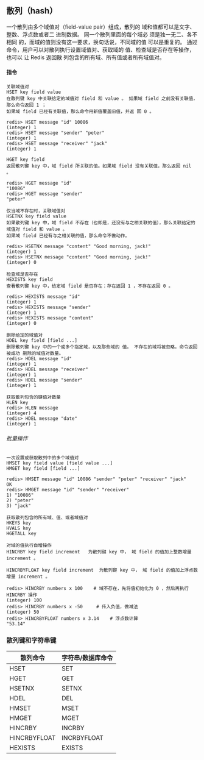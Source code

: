 ## 散列（hash）
一个散列由多个域值对（field-value pair）组成，散列的 域和值都可以是文字、整数、浮点数或者二 进制数据。
同一个散列里面的每个域必 须是独一无二、各不相同 的，而域的值则没有这一要求，换句话说，不同域的值 可以是重复的。
通过命令，用户可以对散列执行设置域值对、获取域的 值、检查域是否存在等操作，也可以 让 Redis 返回散 列包含的所有域、所有值或者所有域值对。

#### 指令
```
关联域值对
HSET key field value
在散列键 key 中关联给定的域值对 field 和 value 。 如果域 field 之前没有关联值，那么命令返回 1 ； 
如果域 field 已经有关联值，那么命令用新值覆盖旧值，并返 回 0 。

redis> HSET message "id" 10086 
(integer) 1 
redis> HSET message "sender" "peter" 
(integer) 1 
redis> HSET message "receiver" "jack" 
(integer) 1
```

```
HGET key field
返回散列键 key 中，域 field 所关联的值。如果域 field 没有关联值，那么返回 nil 。

redis> HGET message "id" 
"10086" 
redis> HGET message "sender" 
"peter" 
```

```
仅当域不存在时，关联域值对
HSETNX key field value
如果散列键 key 中，域 field 不存在（也即是，还没有与之相关联的值），那么关联给定的域值对 field 和 value 。
如果域 field 已经有与之相关联的值，那么命令不做动作。

redis> HSETNX message "content" "Good morning, jack!" 
(integer) 1
redis> HSETNX message "content" "Good morning, jack!" 
(integer) 0
```

```
检查域是否存在
HEXISTS key field
查看散列键 key 中，给定域 field 是否存在：存在返回 1 ，不存在返回 0 。

redis> HEXISTS message "id" 
(integer) 1 
redis> HEXISTS message "sender" 
(integer) 1 
redis> HEXISTS message "content" 
(integer) 0 
```

```
删除给定的域值对
HDEL key field [field ...]
删除散列键 key 中的一个或多个指定域，以及那些域的 值。 不存在的域将被忽略。命令返回被成功 删除的域值对数量。
redis> HDEL message "id" 
(integer) 1
redis> HDEL message "receiver" 
(integer) 1
redis> HDEL message "sender" 
(integer) 1
```

```
获取散列包含的键值对数量
HLEN key
redis> HLEN message 
(integer) 4
redis> HDEL message "date" 
(integer) 1

```

###### 批量操作
```
一次设置或获取散列中的多个域值对
HMSET key field value [field value ...] 
HMGET key field [field ...] 

redis> HMSET message "id" 10086 "sender" "peter" "receiver" "jack" 
OK
redis> HMGET message "id" "sender" "receiver" 
1) "10086" 
2) "peter" 
3) "jack"

```


```
获取散列包含的所有域、值、或者域值对
HKEYS key 
HVALS key
HGETALL key
```

```
对域的值执行自增操作
HINCRBY key field increment   为散列键 key 中， 域 field 的值加上整数增量 increment 。

HINCRBYFLOAT key field increment  为散列键 key 中， 域 field 的值加上浮点数增量 increment 。

redis> HINCRBY numbers x 100    # 域不存在，先将值初始化为 0 ，然后再执行 HINCRBY 操作 
(integer) 100 
redis> HINCRBY numbers x -50     # 传入负值，做减法 
(integer) 50 
redis> HINCRBYFLOAT numbers x 3.14    # 浮点数计算 
"53.14"

```


### 散列键和字符串键
|散列命令|字符串/数据库命令 |
|-|-|
|HSET| SET |
|HGET|GET|
|HSETNX| SETNX |
|HDEL| DEL|
|HMSET|MSET|
|HMGET|MGET|
|HINCRBY|INCRBY|
|HINCRBYFLOAT|INCRBYFLOAT|
|HEXISTS| EXISTS|






